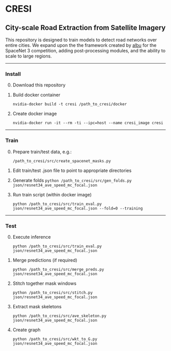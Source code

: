 # CRESI #

## City-scale Road Extraction from Satellite Imagery ##

This repository is designed to train models to detect road networks over entire cities.  We expand upon the the framework created by [albu](https://github.com/SpaceNetChallenge/RoadDetector/tree/master/albu-solution) for the SpaceNet 3 competition, adding post-processing modules, and the ability to scale to large regions.  

____
### Install ###

0. Download this repository
1. Build docker container

	`nvidia-docker build -t cresi /path_to_cresi/docker`
	
2. Create docker image 

	`nvidia-docker run -it --rm -ti --ipc=host --name cresi_image cresi`

____
### Train ###
0. Prepare train/test data, e.g.:

	`/path_to_cresi/src/create_spacenet_masks.py`
	
1. Edit train/test .json file to point to appropriate directories
2. Generate folds
	`python /path_to_cresi/src/gen_folds.py json/resnet34_ave_speed_mc_focal.json`

3. Run train script (within docker image)

	`python /path_to_cresi/src/train_eval.py json/resnet34_ave_speed_mc_focal.json --fold=0 --training`
	

____
### Test ###

0. Execute inference

	`python /path_to_cresi/src/train_eval.py json/resnet34_ave_speed_mc_focal.json`

1. Merge predictions (if required)

	`python /path_to_cresi/src/merge_preds.py json/resnet34_ave_speed_mc_focal.json`
	
2. Stitch together mask windows

	`python /path_to_cresi/src/stitch.py json/resnet34_ave_speed_mc_focal.json`

3. Extract mask skeletons

	`python /path_to_cresi/src/ave_skeleton.py json/resnet34_ave_speed_mc_focal.json`
	
4. Create graph

	`python /path_to_cresi/src/wkt_to_G.py json/resnet34_ave_speed_mc_focal.json`
